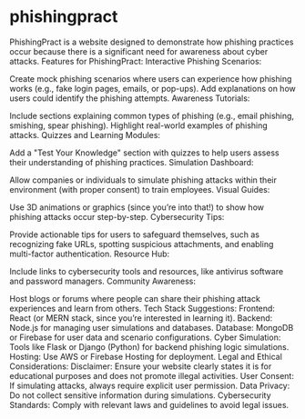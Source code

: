# phishingpract
PhishingPract is a website designed to demonstrate how phishing practices occur because there is a significant need for awareness about cyber attacks.
Features for PhishingPract:
Interactive Phishing Scenarios:

Create mock phishing scenarios where users can experience how phishing works (e.g., fake login pages, emails, or pop-ups).
Add explanations on how users could identify the phishing attempts.
Awareness Tutorials:

Include sections explaining common types of phishing (e.g., email phishing, smishing, spear phishing).
Highlight real-world examples of phishing attacks.
Quizzes and Learning Modules:

Add a "Test Your Knowledge" section with quizzes to help users assess their understanding of phishing practices.
Simulation Dashboard:

Allow companies or individuals to simulate phishing attacks within their environment (with proper consent) to train employees.
Visual Guides:

Use 3D animations or graphics (since you’re into that!) to show how phishing attacks occur step-by-step.
Cybersecurity Tips:

Provide actionable tips for users to safeguard themselves, such as recognizing fake URLs, spotting suspicious attachments, and enabling multi-factor authentication.
Resource Hub:

Include links to cybersecurity tools and resources, like antivirus software and password managers.
Community Awareness:

Host blogs or forums where people can share their phishing attack experiences and learn from others.
Tech Stack Suggestions:
Frontend: React (or MERN stack, since you’re interested in learning it).
Backend: Node.js for managing user simulations and databases.
Database: MongoDB or Firebase for user data and scenario configurations.
Cyber Simulation: Tools like Flask or Django (Python) for backend phishing logic simulations.
Hosting: Use AWS or Firebase Hosting for deployment.
Legal and Ethical Considerations:
Disclaimer: Ensure your website clearly states it is for educational purposes and does not promote illegal activities.
User Consent: If simulating attacks, always require explicit user permission.
Data Privacy: Do not collect sensitive information during simulations.
Cybersecurity Standards: Comply with relevant laws and guidelines to avoid legal issues.
